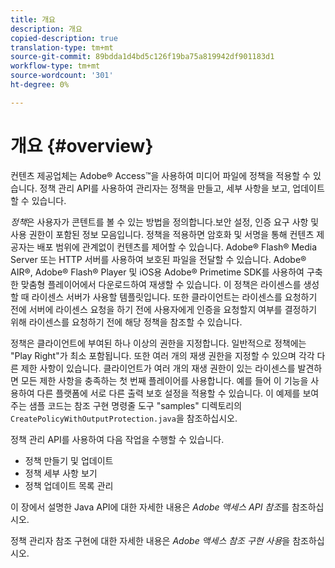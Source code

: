 ```yaml
---
title: 개요
description: 개요
copied-description: true
translation-type: tm+mt
source-git-commit: 89bdda1d4bd5c126f19ba75a819942df901183d1
workflow-type: tm+mt
source-wordcount: '301'
ht-degree: 0%

---
```



# 개요 {#overview}

컨텐츠 제공업체는 Adobe® Access™을 사용하여 미디어 파일에 정책을 적용할 수 있습니다. 정책 관리 API를 사용하여 관리자는 정책을 만들고, 세부 사항을 보고, 업데이트할 수 있습니다.

*정책*&#x200B;은 사용자가 콘텐트를 볼 수 있는 방법을 정의합니다.보안 설정, 인증 요구 사항 및 사용 권한이 포함된 정보 모음입니다. 정책을 적용하면 암호화 및 서명을 통해 컨텐츠 제공자는 배포 범위에 관계없이 컨텐츠를 제어할 수 있습니다. Adobe® Flash® Media Server 또는 HTTP 서버를 사용하여 보호된 파일을 전달할 수 있습니다. Adobe® AIR®, Adobe® Flash® Player 및 iOS용 Adobe® Primetime SDK를 사용하여 구축한 맞춤형 플레이어에서 다운로드하여 재생할 수 있습니다. 이 정책은 라이센스를 생성할 때 라이센스 서버가 사용할 템플릿입니다. 또한 클라이언트는 라이센스를 요청하기 전에 서버에 라이센스 요청을 하기 전에 사용자에게 인증을 요청할지 여부를 결정하기 위해 라이센스를 요청하기 전에 해당 정책을 참조할 수 있습니다.

정책은 클라이언트에 부여된 하나 이상의 권한을 지정합니다. 일반적으로 정책에는 &quot;Play Right&quot;가 최소 포함됩니다. 또한 여러 개의 재생 권한을 지정할 수 있으며 각각 다른 제한 사항이 있습니다. 클라이언트가 여러 개의 재생 권한이 있는 라이센스를 발견하면 모든 제한 사항을 충족하는 첫 번째 플레이어를 사용합니다. 예를 들어 이 기능을 사용하여 다른 플랫폼에 서로 다른 출력 보호 설정을 적용할 수 있습니다. 이 예제를 보여 주는 샘플 코드는 참조 구현 명령줄 도구 &quot;samples&quot; 디렉토리의 `CreatePolicyWithOutputProtection.java`을 참조하십시오.

정책 관리 API를 사용하여 다음 작업을 수행할 수 있습니다.

* 정책 만들기 및 업데이트
* 정책 세부 사항 보기
* 정책 업데이트 목록 관리

이 장에서 설명한 Java API에 대한 자세한 내용은 *Adobe 액세스 API 참조*&#x200B;를 참조하십시오.

정책 관리자 참조 구현에 대한 자세한 내용은 *Adobe 액세스 참조 구현 사용*&#x200B;을 참조하십시오.
